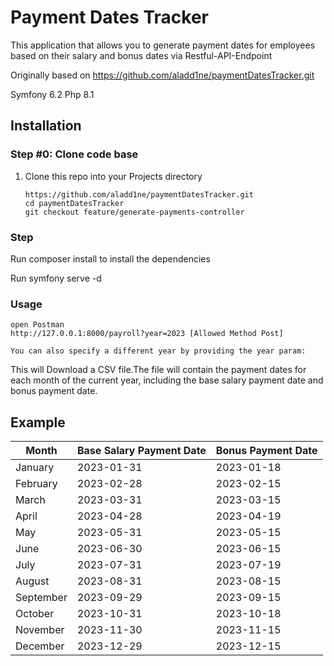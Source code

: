 # Payment Dates Tracker
This  application that allows you to generate payment dates for employees based on their salary and bonus dates via Restful-API-Endpoint

Originally based on https://github.com/aladd1ne/paymentDatesTracker.git

Symfony 6.2
Php 8.1
## Installation

### Step #0: Clone code base
1. Clone this repo into your Projects directory

    ```
    https://github.com/aladd1ne/paymentDatesTracker.git
    cd paymentDatesTracker
    git checkout feature/generate-payments-controller
    ```
### Step 
Run composer install to install the dependencies

Run symfony serve -d

### Usage

```
open Postman
http://127.0.0.1:8000/payroll?year=2023 [Allowed Method Post]

You can also specify a different year by providing the year param:
```
This will Download a CSV file.The file will contain the payment dates for each month of the current year, including the base salary payment date and bonus payment date.

## Example
| Month     | Base Salary Payment Date | Bonus Payment Date |
|-----------|--------------------------|--------------------|
| January   | 2023-01-31               | 2023-01-18         |
| February  | 2023-02-28               | 2023-02-15         |
| March     | 2023-03-31               | 2023-03-15         |
| April     | 2023-04-28               | 2023-04-19         |
| May       | 2023-05-31               | 2023-05-15         |
| June      | 2023-06-30               | 2023-06-15         |
| July      | 2023-07-31               | 2023-07-19         |
| August    | 2023-08-31               | 2023-08-15         |
| September | 2023-09-29               | 2023-09-15         |
| October   | 2023-10-31               | 2023-10-18         |
| November  | 2023-11-30               | 2023-11-15         |
| December  | 2023-12-29               | 2023-12-15         |
